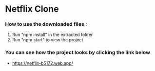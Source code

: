 # Netflix Clone
### How to use the downloaded files :
1. Run "npm install" in the extracted folder
2. Run "npm start" to view the project

### You can see how the project looks by clicking the link below
- https://netflix-b5172.web.app/
